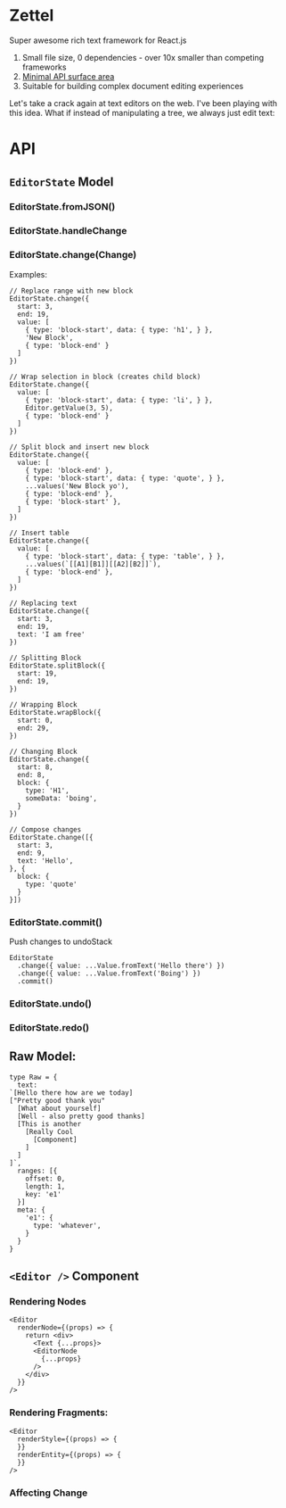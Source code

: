 # Zettel

Super awesome rich text framework for React.js

1. Small file size, 0 dependencies - over 10x smaller than competing frameworks
2. [Minimal API surface area](https://www.youtube.com/watch?v=4anAwXYqLG8)
3. Suitable for building complex document editing experiences

Let's take a crack again at text editors on the web. I've been playing with this idea. What if instead of manipulating a tree, we always just edit text:

# API

## `EditorState` Model

### EditorState.fromJSON()

### EditorState.handleChange

### EditorState.change(Change)

Examples:

```tsx
// Replace range with new block
EditorState.change({
  start: 3,
  end: 19,
  value: [
    { type: 'block-start', data: { type: 'h1', } },
    'New Block',
    { type: 'block-end' }
  ]
})

// Wrap selection in block (creates child block)
EditorState.change({
  value: [
    { type: 'block-start', data: { type: 'li', } },
    Editor.getValue(3, 5),
    { type: 'block-end' }
  ]
})

// Split block and insert new block
EditorState.change({
  value: [
    { type: 'block-end' },
    { type: 'block-start', data: { type: 'quote', } },
    ...values('New Block yo'),
    { type: 'block-end' },
    { type: 'block-start' },
  ]
})

// Insert table
EditorState.change({
  value: [
    { type: 'block-start', data: { type: 'table', } },
    ...values(`[[A1][B1]][[A2][B2]]`),
    { type: 'block-end' },
  ]
})

// Replacing text
EditorState.change({
  start: 3,
  end: 19,
  text: 'I am free'
})

// Splitting Block
EditorState.splitBlock({
  start: 19,
  end: 19,
})

// Wrapping Block
EditorState.wrapBlock({
  start: 0,
  end: 29,
})

// Changing Block
EditorState.change({
  start: 8,
  end: 8,
  block: {
    type: 'H1',
    someData: 'boing',
  }
})

// Compose changes
EditorState.change([{
  start: 3,
  end: 9,
  text: 'Hello',
}, {
  block: {
    type: 'quote'
  }
}])
```


### EditorState.commit()

Push changes to undoStack

```tsx
EditorState
  .change({ value: ...Value.fromText('Hello there') })
  .change({ value: ...Value.fromText('Boing') })
  .commit()
```

### EditorState.undo()

### EditorState.redo()

## Raw Model:

```tsx
type Raw = {
  text:
`[Hello there how are we today]
["Pretty good thank you"
  [What about yourself]
  [Well - also pretty good thanks]
  [This is another
    [Really Cool
      [Component]
    ]
  ]
]`,
  ranges: [{
    offset: 0,
    length: 1,
    key: 'e1'
  }]
  meta: {
    'e1': {
      type: 'whatever',
    }
  }
}
```

## `<Editor />` Component

### Rendering Nodes

```tsx
<Editor
  renderNode={(props) => {
    return <div>
      <Text {...props}>
      <EditorNode
        {...props}
      />
    </div>
  }}
/>
```

### Rendering Fragments:

```tsx
<Editor
  renderStyle={(props) => {
  }}
  renderEntity={(props) => {
  }}
/>
```

### Affecting Change

